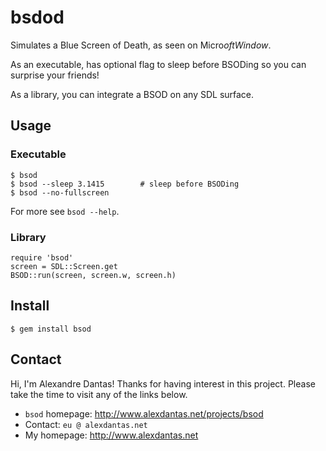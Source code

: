 # bsdod

Simulates a Blue Screen of Death, as seen on Micro$oftWindow$.

As an executable, has optional flag to sleep before BSODing so you can surprise
your friends!

As a library, you can integrate a BSOD on any SDL surface.

## Usage

### Executable

    $ bsod
    $ bsod --sleep 3.1415        # sleep before BSODing
    $ bsod --no-fullscreen

For more see `bsod --help`.

### Library

    require 'bsod'
    screen = SDL::Screen.get
    BSOD::run(screen, screen.w, screen.h)

## Install

    $ gem install bsod

## Contact

Hi, I'm Alexandre Dantas! Thanks for having interest in this project. Please
take the time to visit any of the links below.

* `bsod` homepage: http://www.alexdantas.net/projects/bsod
* Contact: `eu @ alexdantas.net`
* My homepage: http://www.alexdantas.net

